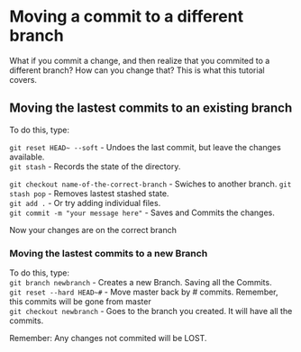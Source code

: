 # Moving a commit to a different branch

What if you commit a change, and then realize that you commited to a different branch?
How can you change that? This is what this tutorial covers.

## Moving the lastest commits to an existing branch

To do this, type:

`git reset HEAD~ --soft` - Undoes the last commit, but leave the changes available.  
`git stash` - Records the state of the directory.

`git checkout name-of-the-correct-branch` - Swiches to another branch.
`git stash pop` - Removes lastest stashed state.  
`git add .` - Or try adding individual files.  
`git commit -m "your message here"` - Saves and Commits the changes.

Now your changes are on the correct branch

### Moving the lastest commits to a new Branch

To do this, type:  
`git branch newbranch` - Creates a new Branch. Saving all the Commits.  
`git reset --hard HEAD~#` - Move master back by # commits. Remember, this commits will be gone from master  
`git checkout newbranch` - Goes to the branch you created. It will have all the commits.

Remember: Any changes not commited will be LOST.
